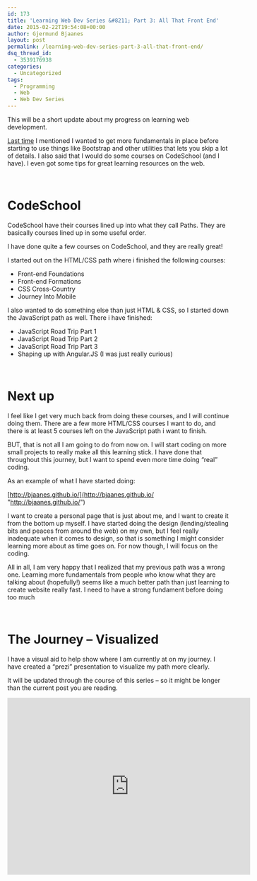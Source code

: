 ```yaml
---
id: 173
title: 'Learning Web Dev Series &#8211; Part 3: All That Front End'
date: 2015-02-22T19:54:08+00:00
author: Gjermund Bjaanes
layout: post
permalink: /learning-web-dev-series-part-3-all-that-front-end/
dsq_thread_id:
  - 3539176938
categories:
  - Uncategorized
tags:
  - Programming
  - Web
  - Web Dev Series
---
```

This will be a short update about my progress on learning web development.

<!--more-->

[Last time](http://gjermundbjaanes.com/learning-web-dev-series-part-2-wrong-turn/ "Learning Web Dev Series – Part 2: Wrong turn") I mentioned I wanted to get more fundamentals in place before starting to use things like Bootstrap and other utilities that lets you skip a lot of details. I also said that I would do some courses on CodeSchool (and I have). I even got some tips for great learning resources on the web.

&nbsp;

# CodeSchool

CodeSchool have their courses lined up into what they call Paths. They are basically courses lined up in some useful order.

I have done quite a few courses on CodeSchool, and they are really great!
  
I started out on the HTML/CSS path where i finished the following courses:

  * Front-end Foundations
  * Front-end Formations
  * CSS Cross-Country
  * Journey Into Mobile

I also wanted to do something else than just HTML & CSS, so I started down the JavaScript path as well. There i have finished:

  * JavaScript Road Trip Part 1
  * JavaScript Road Trip Part 2
  * JavaScript Road Trip Part 3
  * Shaping up with Angular.JS (I was just really curious)

&nbsp;

# Next up

I feel like I get very much back from doing these courses, and I will continue doing them. There are a few more HTML/CSS courses I want to do, and there is at least 5 courses left on the JavaScript path i want to finish.

BUT, that is not all I am going to do from now on. I will start coding on more small projects to really make all this learning stick. I have done that throughout this journey, but I want to spend even more time doing “real” coding.

As an example of what I have started doing:
  
[http://bjaanes.github.io/](http://bjaanes.github.io/ "http://bjaanes.github.io/")

I want to create a personal page that is just about me, and I want to create it from the bottom up myself. I have started doing the design (lending/stealing bits and peaces from around the web) on my own, but I feel really inadequate when it comes to design, so that is something I might consider learning more about as time goes on. For now though, I will focus on the coding.

All in all, I am very happy that I realized that my previous path was a wrong one. Learning more fundamentals from people who know what they are talking about (hopefully!) seems like a much better path than just learning to create website really fast. I need to have a strong fundament before doing too much

&nbsp;

# The Journey – Visualized

I have a visual aid to help show where I am currently at on my journey. 
I have created a “prezi” presentation to visualize my path more clearly.

It will be updated through the course of this series – so it might be longer than the current post you are reading.

<iframe id="iframe_container" frameborder="0" webkitallowfullscreen="" mozallowfullscreen="" allowfullscreen="" width="550" height="400" src="https://prezi.com/embed/qw_th0tunlig/?bgcolor=ffffff&amp;lock_to_path=0&amp;autoplay=0&amp;autohide_ctrls=0&amp;landing_data=bHVZZmNaNDBIWnNjdEVENDRhZDFNZGNIUE43MHdLNWpsdFJLb2ZHanI5Z1dXQ2NrZmxzTUkzQzVuY0VHOE5pYlNBPT0&amp;landing_sign=eWrNGYWglpDcwskHxWzK7F5OXloZNbJvu1vURiFuHqk"></iframe>
